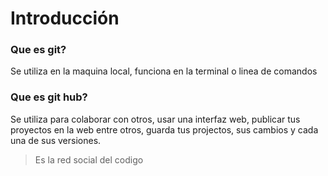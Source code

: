 # Introducción

### Que es git?

Se utiliza en la maquina local, funciona en la terminal o linea de comandos

### Que es git hub?

Se utiliza para colaborar con otros, usar una interfaz web, publicar tus proyectos en la web entre otros, guarda tus projectos, sus cambios y cada una de sus versiones.

>Es la red social del codigo